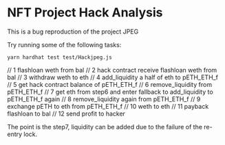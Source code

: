 # NFT Project Hack Analysis

This is a bug reproduction of the project JPEG

Try running some of the following tasks:

```shell
yarn hardhat test test/Hackjpeg.js
```

// 1 flashloan weth from bal
// 2 hack contract receive flashloan weth from bal
// 3 withdraw weth to eth
// 4 add_liquidity a half of eth to pETH_ETH_f
// 5 get hack contract balance of pETH_ETH_f
// 6 remove_liquidity from pETH_ETH_f
// 7 get eth from step6 and enter fallback to add_liquidity to pETH_ETH_f again
// 8 remove_liquidity again from pETH_ETH_f
// 9 exchange pETH to eth from pETH_ETH_f
// 10 weth to eth
// 11 payback flashloan to bal
// 12 send profit to hacker


The point is the step7, liquidity can be added due to the failure of the re-entry lock.